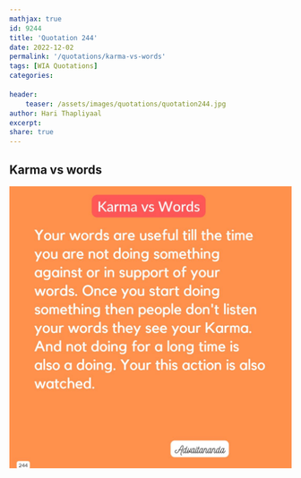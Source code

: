 ```yaml
---
mathjax: true
id: 9244
title: 'Quotation 244'
date: 2022-12-02
permalink: '/quotations/karma-vs-words'
tags: [WIA Quotations] 
categories: 

header:
    teaser: /assets/images/quotations/quotation244.jpg
author: Hari Thapliyaal 
excerpt:
share: true 
---
```


## Karma vs words

![Karma vs words](/assets/images/quotations/quotation244.jpg)
